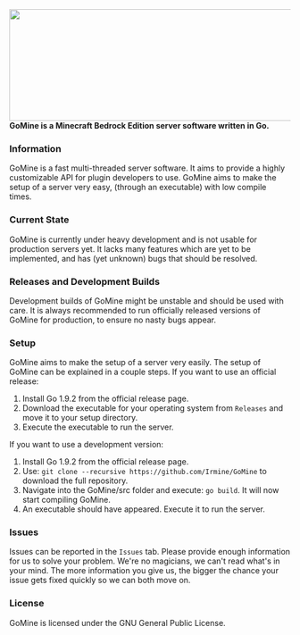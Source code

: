 <a href="https://github.com/Irmine/GoMine">
    <img src="https://github.com/Irmine/GoMine/blob/master/GoMineBanner.jpg" width="600" height="200" align="left">
</a> <br> <br> <br> <br> <br> <br> <br> <br> <hr>

#### GoMine is a Minecraft Bedrock Edition server software written in Go.

### Information
GoMine is a fast multi-threaded server software. It aims to provide a highly customizable API for plugin developers to use. GoMine aims to make the setup of a server very easy, (through an executable) with low compile times.

### Current State
GoMine is currently under heavy development and is not usable for production servers yet. It lacks many features which are yet to be implemented, and has (yet unknown) bugs that should be resolved.

### Releases and Development Builds
Development builds of GoMine might be unstable and should be used with care. It is always recommended to run officially released versions of GoMine for production, to ensure no nasty bugs appear.

### Setup
GoMine aims to make the setup of a server very easily. The setup of GoMine can be explained in a couple steps.
If you want to use an official release:
1. Install Go 1.9.2 from the official release page.
2. Download the executable for your operating system from `Releases` and move it to your setup directory.
3. Execute the executable to run the server.

If you want to use a development version:
1. Install Go 1.9.2 from the official release page.
2. Use: `git clone --recursive https://github.com/Irmine/GoMine` to download the full repository.
3. Navigate into the GoMine/src folder and execute: `go build`. It will now start compiling GoMine.
4. An executable should have appeared. Execute it to run the server.

### Issues
Issues can be reported in the `Issues` tab. Please provide enough information for us to solve your problem. We're no magicians, we can't read what's in your mind. The more information you give us, the bigger the chance your issue gets fixed quickly so we can both move on.

### License
GoMine is licensed under the GNU General Public License.
